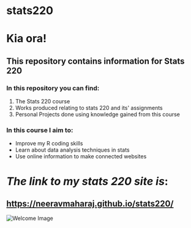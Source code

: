 # stats220

# Kia ora!

## **This repository contains information for Stats 220**

### In this repository you can find:

1. The Stats 220 course
2. Works produced relating to stats 220 and its' assignments
3. Personal Projects done using knowledge gained from this course

### In this course I aim to:
* Improve my R coding skills
* Learn about data analysis techniques in stats
* Use online information to make connected websites


# *The link to my stats 220 site is*:
## https://neeravmaharaj.github.io/stats220/

![Welcome Image](https://user-images.githubusercontent.com/100814118/159144940-b052a846-1dd5-4b50-8602-c15c48a7d2ce.png)
